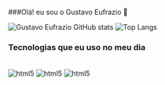 ###Olá! eu sou o Gustavo Eufrazio 👋

![Gustavo Eufrazio GitHub stats](https://github-readme-stats.vercel.app/api?username=GustavoEufrazio&show_icons=true&theme=highcontrast&locale=pt-br)
![Top Langs](https://github-readme-stats.vercel.app/api/top-langs/?username=GustavoEufrazio&layout=compact&theme=highcontrast&locale=pt-br)

### Tecnologias que eu uso no meu dia
<div style="display: inline_block"><br>
    <img align='center' alt='html5' src= 'https://img.shields.io/badge/Java-ED8B01?style=for-the-badge&logo=openjdk&logoColor=black'>
     <img align='center' alt='html5' src= 'https://img.shields.io/badge/Kotlin-A020F0?&style=for-the-badge&logo=kotlin&logoColor=white'>
     <img align='center' alt='html5' src= 'https://img.shields.io/badge/MySQL-0000FF?style=for-the-badge&logo=mysql&logoColor=white'>
  
</div>
